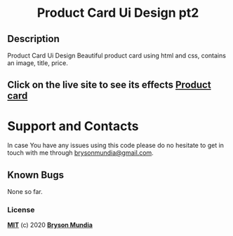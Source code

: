 <h1 align="center">Product Card Ui Design pt2</h1>


## Description
Product Card Ui Design Beautiful product card using html and css, contains an image, title, price.


## Click on the live site to see its effects [Product card]()


# Support and Contacts
In case You have any issues using this code please do no hesitate to get in touch with me through brysonmundia@gmail.com.

## Known Bugs
None so far.


### License
**[MIT](./LICENSE)** (c) 2020 **[Bryson Mundia]()**